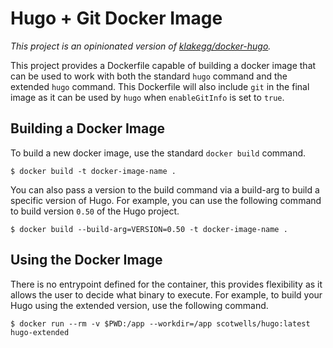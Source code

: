 # Hugo + Git Docker Image

_This project is an opinionated version of [klakegg/docker-hugo](https://github.com/klakegg/docker-hugo)._

This project provides a Dockerfile capable of building a docker image that can be used to work with both
the standard `hugo` command and the extended `hugo` command. This Dockerfile will also include `git` in
the final image as it can be used by `hugo` when `enableGitInfo` is set to `true`.

## Building a Docker Image

To build a new docker image, use the standard `docker build` command.

```shell
$ docker build -t docker-image-name .
```

You can also pass a version to the build command via a build-arg to build a specific version of Hugo. For example,
you can use the following command to build version `0.50` of the Hugo project.

```shell
$ docker build --build-arg=VERSION=0.50 -t docker-image-name .
```

## Using the Docker Image

There is no entrypoint defined for the container, this provides flexibility as it allows the user to decide what binary
to execute. For example, to build your Hugo using the extended version, use the following command.

```shell
$ docker run --rm -v $PWD:/app --workdir=/app scotwells/hugo:latest hugo-extended
```
